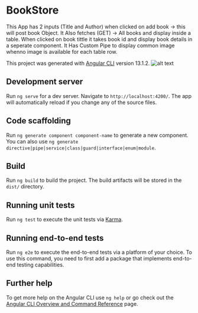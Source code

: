# BookStore

This App has 2 inputs (Title and Author) when clicked on add book -> this will post book Object.
It Also fetches (GET) -> All books and display inside a table.
When clicked on book tittle it takes book id and display book details in a seperate component.
It Has Custom Pipe to display common image whenno image is available for each table row. 

This project was generated with [Angular CLI](https://github.com/angular/angular-cli) version 13.1.2.
![alt text](https://github.com/Arbazbms/Weather-app-NodeJs-ExpressJs-/blob/master/public/img/Screenshot.jpg)

## Development server

Run `ng serve` for a dev server. Navigate to `http://localhost:4200/`. The app will automatically reload if you change any of the source files.

## Code scaffolding

Run `ng generate component component-name` to generate a new component. You can also use `ng generate directive|pipe|service|class|guard|interface|enum|module`.

## Build

Run `ng build` to build the project. The build artifacts will be stored in the `dist/` directory.

## Running unit tests

Run `ng test` to execute the unit tests via [Karma](https://karma-runner.github.io).

## Running end-to-end tests

Run `ng e2e` to execute the end-to-end tests via a platform of your choice. To use this command, you need to first add a package that implements end-to-end testing capabilities.

## Further help

To get more help on the Angular CLI use `ng help` or go check out the [Angular CLI Overview and Command Reference](https://angular.io/cli) page.

